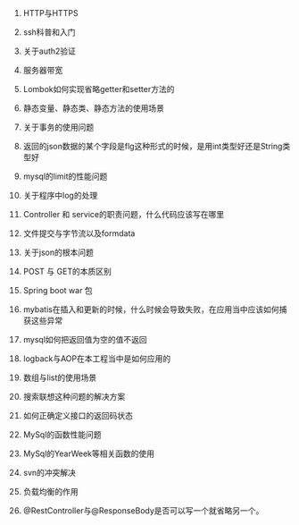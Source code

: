 1. HTTP与HTTPS

2. ssh科普和入门

3. 关于auth2验证

4. 服务器带宽

5. Lombok如何实现省略getter和setter方法的

6. 静态变量、静态类、静态方法的使用场景

7. 关于事务的使用问题

8. 返回的json数据的某个字段是flg这种形式的时候，是用int类型好还是String类型好

9. mysql的limit的性能问题

10. 关于程序中log的处理

11. Controller 和 service的职责问题，什么代码应该写在哪里

12. 文件提交与字节流以及formdata

13. 关于json的根本问题

14. POST 与 GET的本质区别

15. Spring boot war 包

16. mybatis在插入和更新的时候，什么时候会导致失败，在应用当中应该如何捕获这些异常

17. mysql如何把返回值为空的值不返回

18. logback与AOP在本工程当中是如何应用的

19. 数组与list的使用场景

20. 搜索联想这种问题的解决方案

21. 如何正确定义接口的返回码状态

22. MySql的函数性能问题

23. MySql的YearWeek等相关函数的使用

24. svn的冲突解决

25. 负载均衡的作用

26. @RestController与@ResponseBody是否可以写一个就省略另一个。

    

